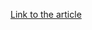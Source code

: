 [Link to the article](https://thehackernews.com/2025/01/apple-to-pay-siri-users-20-per-device.html)
